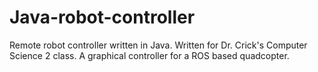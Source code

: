 Java-robot-controller
=====================

Remote robot controller written in Java.
Written for Dr. Crick's Computer Science 2 class.
A graphical controller for a ROS based quadcopter.
